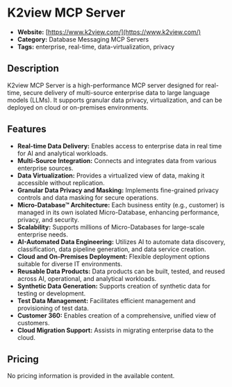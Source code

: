 # K2view MCP Server

- **Website:** [https://www.k2view.com/](https://www.k2view.com/)
- **Category:** Database Messaging MCP Servers
- **Tags:** enterprise, real-time, data-virtualization, privacy

## Description
K2view MCP Server is a high-performance MCP server designed for real-time, secure delivery of multi-source enterprise data to large language models (LLMs). It supports granular data privacy, virtualization, and can be deployed on cloud or on-premises environments.

## Features
- **Real-time Data Delivery:** Enables access to enterprise data in real time for AI and analytical workloads.
- **Multi-Source Integration:** Connects and integrates data from various enterprise sources.
- **Data Virtualization:** Provides a virtualized view of data, making it accessible without replication.
- **Granular Data Privacy and Masking:** Implements fine-grained privacy controls and data masking for secure operations.
- **Micro-Database™ Architecture:** Each business entity (e.g., customer) is managed in its own isolated Micro-Database, enhancing performance, privacy, and security.
- **Scalability:** Supports millions of Micro-Databases for large-scale enterprise needs.
- **AI-Automated Data Engineering:** Utilizes AI to automate data discovery, classification, data pipeline generation, and data service creation.
- **Cloud and On-Premises Deployment:** Flexible deployment options suitable for diverse IT environments.
- **Reusable Data Products:** Data products can be built, tested, and reused across AI, operational, and analytical workloads.
- **Synthetic Data Generation:** Supports creation of synthetic data for testing or development.
- **Test Data Management:** Facilitates efficient management and provisioning of test data.
- **Customer 360:** Enables creation of a comprehensive, unified view of customers.
- **Cloud Migration Support:** Assists in migrating enterprise data to the cloud.

## Pricing
No pricing information is provided in the available content.
